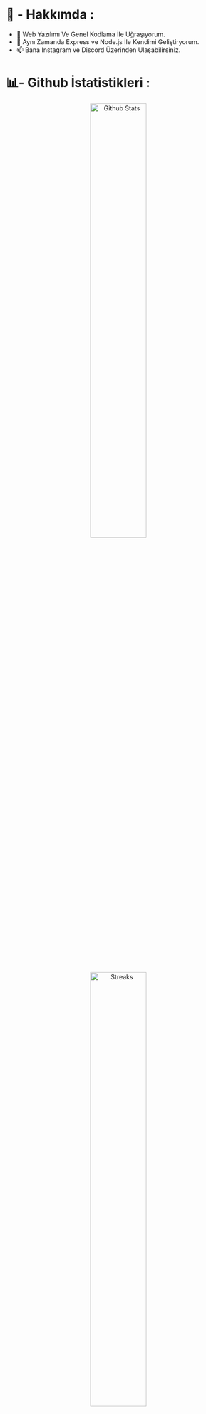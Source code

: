 # 💫 - Hakkımda :
- 👀 Web Yazılımı Ve Genel Kodlama İle Uğraşıyorum.
- 🌱 Aynı Zamanda Express ve Node.js İle Kendimi Geliştiryorum.
- 📫 Bana Instagram ve Discord Üzerinden Ulaşabilirsiniz.

# 📊- Github İstatistikleri :

<p align="center">
  <a href="https://github.com/AtaGalata"><img title="Github Stats" width="50%" src="https://github-readme-stats.vercel.app/api?username=atagalata&theme=dark&hide_border=true&include_all_commits=true&count_private=true"></a>
  <a href="https://github.com/AtaGalata"><img title="Streaks" width="50%" src="https://github-readme-streak-stats.herokuapp.com/?user=atagalata&theme=dark&hide_border=true"></a>
  <a href="https://github.com/AtaGalata"><img title="Most Used Languages" width="50%" src="https://github-readme-stats.vercel.app/api/top-langs/?username=atagalata&theme=dark&hide_border=true&include_all_commits=true&count_private=true&layout=compact"></a>
</p>

# 🌐- Sosyal Medyalar :

<p align="center">
  <a href="https://discord.com/users/626847465601236992"><img title="Discord" width="8%" src="https://img.shields.io/badge/Discord-%237289DA.svg?logo=discord&logoColor=white"></a>
  <a href="https://instagram.com/dxmr_ayberkk"><img title="Instagram" width="9%" src="https://img.shields.io/badge/Instagram-%23E4405F.svg?logo=Instagram&logoColor=white"></a>
  <a href="[https://instagram.com/dxmr_ayberkk](https://youtube.com/@AtaGalata)"><img title="YouTube" width="8%" src="https://img.shields.io/badge/YouTube-%23FF0000.svg?logo=YouTube&logoColor=white"></a>
</p>

# 💻 - Bildiğim Diller :

 ![HTML](https://img.shields.io/badge/html5-%23E34F26.svg?style=flat-square&logo=html5&logoColor=white) ![JavaScript](https://img.shields.io/badge/javascript-%23323330.svg?style=flat-square&logo=javascript&logoColor=%23F7DF1E) ![Python](https://img.shields.io/badge/python-3670A0?style=flat-square&logo=python&logoColor=ffdd54) ![Cloudflare](https://img.shields.io/badge/Cloudflare-F38020?style=flat-square&logo=Cloudflare&logoColor=white) ![Express.js](https://img.shields.io/badge/express.js-%23404d59.svg?style=flat-square&logo=express&logoColor=%2361DAFB) ![NodeJS](https://img.shields.io/badge/node.js-6DA55F?style=flat-square&logo=node.js&logoColor=white)  ![MongoDB](https://img.shields.io/badge/MongoDB-%234ea94b.svg?style=flat-square&logo=mongodb&logoColor=white) ![MySQL](https://img.shields.io/badge/mysql-%2300f.svg?style=flat-square&logo=mysql&logoColor=white) ![SQLite](https://img.shields.io/badge/sqlite-%2307405e.svg?style=flat-square&logo=sqlite&logoColor=white) 

### Ziyaret Ettiğin İçin Teşekkürler
---
[![](https://visitcount.itsvg.in/api?id=AtaGalata&label=Ziyaret%20Say%C4%B1s%C4%B1&color=12&icon=2&pretty=false)](https://visitcount.itsvg.in)
